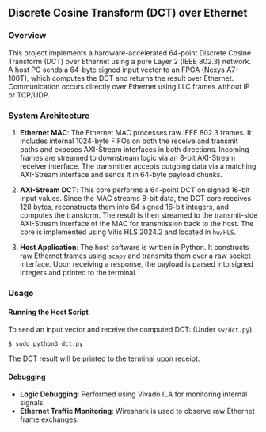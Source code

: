 ## Discrete Cosine Transform (DCT) over Ethernet

### Overview

This project implements a hardware-accelerated 64-point Discrete Cosine Transform (DCT) over Ethernet using a pure Layer 2 (IEEE 802.3) network. A host PC sends a 64-byte signed input vector to an FPGA (Nexys A7-100T), which computes the DCT and returns the result over Ethernet. Communication occurs directly over Ethernet using LLC frames without IP or TCP/UDP.

### System Architecture
1. **Ethernet MAC**: The Ethernet MAC processes raw IEEE 802.3 frames. It includes internal 1024-byte FIFOs on both the receive and transmit paths and exposes AXI-Stream interfaces in both directions. Incoming frames are streamed to downstream logic via an 8-bit AXI-Stream receiver interface. The transmitter accepts outgoing data via a matching AXI-Stream interface and sends it in 64-byte payload chunks.
2. **AXI-Stream DCT**: This core performs a 64-point DCT on signed 16-bit input values. Since the MAC streams 8-bit data, the DCT core receives 128 bytes, reconstructs them into 64 signed 16-bit integers, and computes the transform. The result is then streamed to the transmit-side AXI-Stream interface of the MAC for transmission back to the host. The core is implemented using Vitis HLS 2024.2 and located in ```hw/HLS```.

3. **Host Application**: The host software is written in Python. It constructs raw Ethernet frames using ```scapy``` and transmits them over a raw socket interface. Upon receiving a response, the payload is parsed into signed integers and printed to the terminal.


### Usage

#### Running the Host Script

To send an input vector and receive the computed DCT: (Under ```sw/dct.py```)

    $ sudo python3 dct.py

The DCT result will be printed to the terminal upon receipt.
#### Debugging

- **Logic Debugging**: Performed using Vivado ILA for monitoring internal signals.
- **Ethernet Traffic Monitoring**: Wireshark is used to observe raw Ethernet frame exchanges.